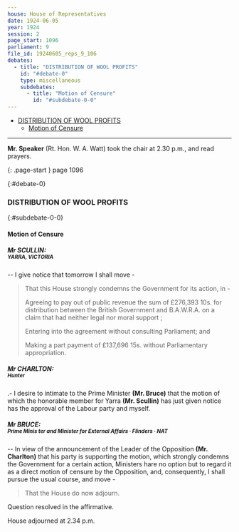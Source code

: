 ```yaml
---
house: House of Representatives
date: 1924-06-05
year: 1924
session: 2
page_start: 1096
parliament: 9
file_id: 19240605_reps_9_106
debates:
  - title: "DISTRIBUTION OF WOOL PROFITS"
    id: "#debate-0"
    type: miscellaneous
    subdebates:
      - title: "Motion of Censure"
        id: "#subdebate-0-0"
---
```


* [DISTRIBUTION OF WOOL PROFITS](#debate-0)
    * [Motion of Censure](#subdebate-0-0)


----


 **Mr. Speaker** (Rt.  Hon.  W. A. Watt) took the chair at 2.30 p.m., and read prayers. 

{: .page-start }
page 1096

{:#debate-0}
### DISTRIBUTION OF WOOL PROFITS

{:#subdebate-0-0}
#### Motion of Censure

##### Mr SCULLIN:<br><small class="text-muted">YARRA, VICTORIA</small>

-- I give notice that tomorrow I shall move - 

  >That this House strongly condemns the Government for its action, in - 
  >
  >Agreeing to pay out of public revenue the sum of £276,393 10s. for distribution between the British Government and B.A.W.R.A. on a claim that had neither legal nor moral support ; 
  >
  >Entering into the agreement without consulting Parliament; and 
  >
  >Making a part payment of £137,696 15s. without Parliamentary appropriation. 

##### Mr CHARLTON:<br><small class="text-muted">Hunter</small>

.- I desire to intimate to the Prime Minister  **(Mr. Bruce)**  that the motion of which the honorable member for Yarra  **(Mr. Scullin)**  has just given notice has the approval of the Labour party and myself. 

##### Mr BRUCE:<br><small class="text-muted">Prime Minis ter and Minister for External Affairs &middot; Flinders &middot; NAT</small>

--  In view of the announcement of the Leader of the Opposition  **(Mr. Charlton)**  that his party is supporting the motion, which strongly condemns the Government for a certain action, Ministers hare no option but to regard it as a direct motion of censure by the Opposition, and, consequently, I shall pursue the usual course, and move - 

  >That  the  House do now  adjourn. 

Question resolved in the affirmative. 

House  adjourned at  2.34 p.m. 

